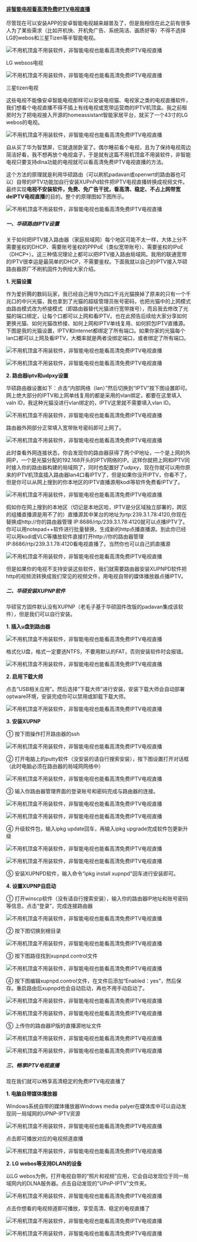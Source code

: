 #### [非智能电视看高清免费IPTV电视直播](https://www.toutiao.com/a7026696296916419084/?log_from=face56a5183cb_1636799133662)

尽管现在可以安装APP的安卓智能电视越来越普及了，但是我相信在此之前有很多人为了某些需求（比如开机快、开机免广告、系统简洁、画质好等）不得不选择LG的webos和三星Tizen等半智能电视。

![不用机顶盒不用装软件，非智能电视也能看高清免费IPTV电视直播](https://p9.toutiaoimg.com/origin/pgc-image/c3678c60995c45a4985a7a841e829c7c?from=pc)

LG websos电视

![不用机顶盒不用装软件，非智能电视也能看高清免费IPTV电视直播](https://p9.toutiaoimg.com/origin/pgc-image/b292f3d09eaa47379161df6bce7c156f?from=pc)

三星tizen电视

这些电视不能像安卓智能电视那样可以安装电视猫、电视家之类的电视直播软件，我们想看个电视直播不得不插上有线电视或宽带运营商的IPTV机顶盒。我之前租房时为了把电视接入开源的homeassistant智能家居平台，就买了一个43寸的LG webos的电视。

![不用机顶盒不用装软件，非智能电视也能看高清免费IPTV电视直播](https://p9.toutiaoimg.com/origin/pgc-image/2bfbb10b6e6f496b943d163ffcfa63a1?from=pc)

自从买了华为智慧屏，它就退居卧室了。偶尔睡前看个电视，且为了保持电视周边简洁好看，我不想再放个电视盒子，于是就有这篇不用机顶盒不用装软件，非智能电视只要支持dlna功能的电视就可以看高清免费IPTV电视直播的方法。

这个方法的原理就是利用华硕路由（可以刷机padavan或openwrt的路由器也可以）自带的IPTV功能加自行安装XUPnPd软件把IPTV电视直播转换成视频文件。最终实现**电视不安装软件，免费、免广告干扰，看高清、稳定、不占上网带宽deIPTV电视直播**的目的。整个的原理图如下图所示。

![不用机顶盒不用装软件，非智能电视也能看高清免费IPTV电视直播](https://p9.toutiaoimg.com/origin/pgc-image/cc3ed13440324f1fab7a7a8d593aa88a?from=pc)

##### 一、华硕路由IPTV设置

关于如何把IPTV接入路由器（家庭局域网）每个地区可能不太一样，大体上分不需要鉴权的DHCP、需要账号鉴权的PPPoE（类似宽带账号）、需要鉴权的IPoE（DHCP+）。这三种情况理论上都可以把IPTV接入路由局域网。我用的联通宽带的IPTV很幸运是最简单的DHCP，不需要鉴权。下面我就以自己的IPTV接入华硕路由器原厂不刷机固件为例给大家介绍。

**1. 光猫设置**

作为爱折腾的数码玩家，我已经自己用华为四口千兆光猫换掉了原来的只有一个千兆口的中兴光猫，我也拿到了光猫的超级管理员账号密码，也把光猫中的上网模式由路由模式改为桥接模式（即路由器替代光猫进行宽带拨号），而且我去修改了光猫的端口绑定，让每个口都可以上网和看IPTV。也在此预告后续给大家分享如何更换光猫、如何光猫改桥接、如何上网和IPTV单线复用、如何抓包IPTV直播源。下图是我的光猫设置，IPTV和Internet都绑定了所有端口。如果你家的光猫每个lan口都可以上网及看IPTV，大概率就是两者没绑定端口，或者绑定了所有端口。

![不用机顶盒不用装软件，非智能电视也能看高清免费IPTV电视直播](https://p9.toutiaoimg.com/origin/pgc-image/815502d42a4142a28b87d65c07daea09?from=pc)

![不用机顶盒不用装软件，非智能电视也能看高清免费IPTV电视直播](https://p9.toutiaoimg.com/origin/pgc-image/3f7d3027cd7c4f8baedda6fd22cea939?from=pc)

**2. 路由器iptv和udpxy设置**

华硕路由器设置如下：点击“内部网络（lan）”然后切换到“IPTV”按下图设置即可。网上绝大部分的IPTV和上网单线复用的都是采用的vlan绑定，都要在这里填入valn ID，我这种光猫没进行vlan绑定的，IPTV这里就不需要填入vlan ID。

![不用机顶盒不用装软件，非智能电视也能看高清免费IPTV电视直播](https://p9.toutiaoimg.com/origin/pgc-image/e0f36983e8144848b5bf75684aa7e745?from=pc)

路由器外网部分正常填入宽带账号密码即可上网了。

![不用机顶盒不用装软件，非智能电视也能看高清免费IPTV电视直播](https://p9.toutiaoimg.com/origin/pgc-image/d8c40284620e43e88dd1155ac0d50306?from=pc)

此时查看外网连接状态，你会发现你的路由器获得了两个IP地址，一个是上网的外网IP，一个是光猫分配的192.168开头的IPTV网络的IP。这样你就把上网和IPTV同时接入你的路由器构建的局域网了，同时也配置好了udpxy，现在你就可以用你原来的IPTV机顶盒插入路由器lan4口看IPTV了，但是如果你没开IPTV，你看不了，但是你可以从网上搜到的你本地区的IPTV直播源用kodi等软件免费看IPTV了。

![不用机顶盒不用装软件，非智能电视也能看高清免费IPTV电视直播](https://p9.toutiaoimg.com/origin/pgc-image/7187ff6a326e4723b0d6ec21a1226572?from=pc)

假如你在网上搜到的本地区（切记是本地区哈，IPTV是分区域独立部署的，跨区的组播直播源是用不了的）直播源其中某台的地址为rtp:239.3.1.78:4120,你现在替换成http://你的路由器管理
IP:8686/rtp/239.3.1.78:4120就可以点播IPTV了。你可以用notepad++软件进行批量替换，生成新的http点播直播源。到此你已经可以用kodi或VLC等播放软件直接打开http://你的路由器管理IP:8686/rtp/239.3.1.78:4120看电视直播了。当然你也可以自己抓直播源

![不用机顶盒不用装软件，非智能电视也能看高清免费IPTV电视直播](https://p9.toutiaoimg.com/origin/pgc-image/ca5d788bb6cc46eab19a4d113af5d0c9?from=pc)

但是如果你的电视不支持安装这些软件，我们就需要路由器安装XUPNPD软件把http的视频流转换成我们常见的视频文件，用电视自带的媒体播放器点播IPTV。

##### 二、华硕安装XUPNP软件

华硕官方固件默认没有XUPNP（老毛子基于华硕固件改版的padavan集成该软件），但是我们可以自行安装。

**1. 插入u盘到路由器**

![不用机顶盒不用装软件，非智能电视也能看高清免费IPTV电视直播](https://p9.toutiaoimg.com/origin/pgc-image/49b7295f02464cb6bfa660aadc9cff9a?from=pc)

格式化U盘，格式一定要选NTFS，不要用默认的FAT，否则安装软件时会报错。

![不用机顶盒不用装软件，非智能电视也能看高清免费IPTV电视直播](https://p9.toutiaoimg.com/origin/pgc-image/49eb1062b7b94a12946c24c11284a7d9?from=pc)

**2. 启用下载大师**

点击“USB相关应用”。然后选择“下载大师”进行安装，安装下载大师会自动部署optware环境，安装完成你可以禁用或卸载下载大师。

![不用机顶盒不用装软件，非智能电视也能看高清免费IPTV电视直播](https://p9.toutiaoimg.com/origin/pgc-image/da8b315a7ed94ef1a0fe037d320a0871?from=pc)

**3. 安装XUPNP**

① 按下图操作打开路由器的ssh

![不用机顶盒不用装软件，非智能电视也能看高清免费IPTV电视直播](https://p9.toutiaoimg.com/origin/pgc-image/9c2e78968d2b47049243eab142fe9644?from=pc)

② 打开电脑上的putty软件（没安装的请自行搜索安装），按下图设置打开对话框（此时电脑必须在路由器的局域网网络中）

![不用机顶盒不用装软件，非智能电视也能看高清免费IPTV电视直播](https://p9.toutiaoimg.com/origin/pgc-image/6794ce4a5408411f9cccdc61400755de?from=pc)

③ 输入你路由器管理界面的登录账号和密码完成与路由器的连接。

![不用机顶盒不用装软件，非智能电视也能看高清免费IPTV电视直播](https://p9.toutiaoimg.com/origin/pgc-image/3bc6b87b8c944702b52001c1f5573dae?from=pc)

![不用机顶盒不用装软件，非智能电视也能看高清免费IPTV电视直播](https://p9.toutiaoimg.com/origin/pgc-image/8b66056e07bc41fba2084366b749941f?from=pc)

④ 升级软件包，输入ipkg update回车，再输入ipkg upgrade完成软件包更新升级

![不用机顶盒不用装软件，非智能电视也能看高清免费IPTV电视直播](https://p9.toutiaoimg.com/origin/pgc-image/1e9893eb31ac496a84c48468ab9bed24?from=pc)

![不用机顶盒不用装软件，非智能电视也能看高清免费IPTV电视直播](https://p9.toutiaoimg.com/origin/pgc-image/3d77bbf71a434e3782460cd504a76066?from=pc)

⑤ 安装XUPNPD软件，输入命令“ipkg install xupnpd"回车进行安装即可。

**4. 设置XUPNP自启动**

① 打开winscp软件（没有请自行搜索安装），输入你的路由器IP地址和账号密码等信息，点击“登录”，完成连接路由器

![不用机顶盒不用装软件，非智能电视也能看高清免费IPTV电视直播](https://p9.toutiaoimg.com/origin/pgc-image/c1a2a92817b44688a3c944673856a437?from=pc)

② 按下图切换到根目录

![不用机顶盒不用装软件，非智能电视也能看高清免费IPTV电视直播](https://p9.toutiaoimg.com/origin/pgc-image/086bc23bcd904544ab1015f399980229?from=pc)

③ 按下图路径找到xupnpd.control文件

![不用机顶盒不用装软件，非智能电视也能看高清免费IPTV电视直播](https://p9.toutiaoimg.com/origin/pgc-image/6fb9b8aa62944a19936537b90de016e3?from=pc)

④ 按下图编辑xupnpd.control文件，在文件后添加“Enabled：yes”，然后保存。重启路由后xupnpd也会自动启动，再也不用手动启动了。

![不用机顶盒不用装软件，非智能电视也能看高清免费IPTV电视直播](https://p9.toutiaoimg.com/origin/pgc-image/9123b5a6adff432294600f765cf4ffb5?from=pc)

![不用机顶盒不用装软件，非智能电视也能看高清免费IPTV电视直播](https://p9.toutiaoimg.com/origin/pgc-image/82227ab05e7e42a88924b53864bf2f62?from=pc)

⑤ 上传你的路由器IP版的直播源地址文件

![不用机顶盒不用装软件，非智能电视也能看高清免费IPTV电视直播](https://p9.toutiaoimg.com/origin/pgc-image/8d8ff4d109d74819b7e2e367323c6a6f?from=pc)

![不用机顶盒不用装软件，非智能电视也能看高清免费IPTV电视直播](https://p9.toutiaoimg.com/origin/pgc-image/64c43e24b5de4c39b25b66c72ef95afe?from=pc)

##### 三、畅享IPTV电视直播

现在我们就可以畅享高清稳定的免费IPTV电视直播了

**1. 电脑自带媒体播放器**

Windows系统自带的媒体播放器Windows media palyer在媒体库中可以自动发现同一局域网的UPNP-IPTV资源

![不用机顶盒不用装软件，非智能电视也能看高清免费IPTV电视直播](https://p9.toutiaoimg.com/origin/pgc-image/49a88f87d4ed4c61993d342cd50efaa5?from=pc)

点击即可播放对应的电视频道直播

![不用机顶盒不用装软件，非智能电视也能看高清免费IPTV电视直播](https://p9.toutiaoimg.com/origin/pgc-image/b0cad25925144e72b14806bbbd357efd?from=pc)

**2. LG webos等支持DLAN的设备**

以LG webos为例，打开电视自带的“照片和视频”应用，它会自动发现位于同一局域网内的DLNA服务器。点击自动发现的"UPnP-IPTV"文件夹。

![不用机顶盒不用装软件，非智能电视也能看高清免费IPTV电视直播](https://p9.toutiaoimg.com/origin/pgc-image/02a3c540c1cf4068b64cacbbac9e6b0d?from=pc)

点击你想看的电视频道即可播放，享受高清、稳定的电视直播了

![不用机顶盒不用装软件，非智能电视也能看高清免费IPTV电视直播](https://p9.toutiaoimg.com/origin/pgc-image/dff7aa92717049338e00fc535e0d9dfc?from=pc)

![不用机顶盒不用装软件，非智能电视也能看高清免费IPTV电视直播](https://p9.toutiaoimg.com/origin/pgc-image/e043de2993734ebfaa8fcf351c9a6c74?from=pc)

